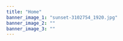 ```yaml
---
title: "Home"
banner_image_1: "sunset-3102754_1920.jpg"
banner_image_2: ""
banner_image_3: ""
---
```

